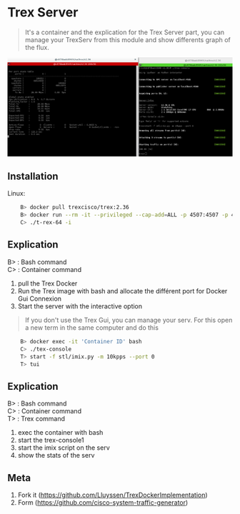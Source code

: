# Trex Server
>It's a container and the explication for the Trex Server part, you can manage your TrexServ from this module and show differents graph of the flux.

![](Login.png)

## Installation

Linux:

```sh
	B> docker pull trexcisco/trex:2.36
	B> docker run --rm -it --privileged --cap-add=ALL -p 4507:4507 -p 4501:4501 -p 4500:4500 trexcisco/trex:2.36
	C> ./t-rex-64 -i
```

## Explication

B> : Bash command <br />
C> : Container command <br />

1) pull the Trex Docker <br />
2) Run the Trex image with bash and allocate the différent port for Docker Gui Connexion <br />
3) Start the server with the interactive option <br />

> If you don't use the Trex Gui, you can manage your serv. For this open a new term in the same computer and do this

```sh
	B> docker exec -it 'Container ID' bash
	C> ./tex-console
	T> start -f stl/imix.py -m 10kpps --port 0
	T> tui
```

## Explication

B> : Bash command <br />
C> : Container command <br />
T> : Trex command <br />

1) exec the container with bash <br />
2) start the trex-console1 <br /> 
3) start the imix script on the serv <br />
4) show the stats of the serv <br />

## Meta

1. Fork it (<https://github.com/Lluyssen/TrexDockerImplementation>)
2. Form (<https://github.com/cisco-system-traffic-generator>)